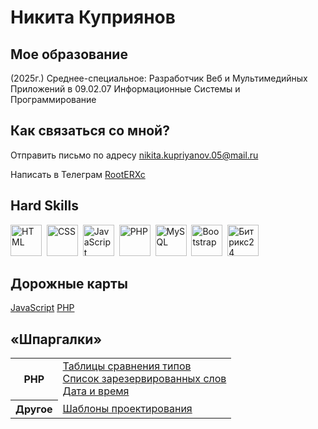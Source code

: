 <link rel="stylesheet" type='text/css' href="https://cdn.jsdelivr.net/gh/devicons/devicon@latest/devicon.min.css" />

# Никита Куприянов

## Мое образование
<div id="about-me">
  <p><span>(2025г.)</span> Среднее-специальное: Разработчик Веб и Мультимедийных Приложений в 09.02.07 Информационные Системы и Программирование</p>
</div>

## Как связаться со мной?
<div id="contacts">
  <p>
    Отправить письмо по адресу
    <a href="mailto:nikita.kupriyanov.05@mail.ru">nikita.kupriyanov.05@mail.ru</a>
  </p>
  <p>
    Написать в Телеграм
    <a href="https://t.me/RootERXc">RootERXc</a>
  </p>
</div>

## Hard Skills
<div id="technologies">
<!--   <h4>Владею</h4> -->
  <img src="https://cdn.jsdelivr.net/gh/devicons/devicon@latest/icons/html5/html5-original.svg" alt="HTML" width="50" title="HTML" />&nbsp
  <img src="https://cdn.jsdelivr.net/gh/devicons/devicon@latest/icons/css3/css3-original.svg" alt="CSS" width="50" title="CSS" />&nbsp
  <img src="https://cdn.jsdelivr.net/gh/devicons/devicon@latest/icons/javascript/javascript-original.svg" alt="JavaScript" width="50" title="JavaScript" />&nbsp
  <img src="https://cdn.jsdelivr.net/gh/devicons/devicon@latest/icons/php/php-original.svg" alt="PHP" width="50" title="PHP" />&nbsp
  <img src="https://cdn.jsdelivr.net/gh/devicons/devicon@latest/icons/mysql/mysql-original-wordmark.svg" alt="MySQL" width="50" title="MySQL" />&nbsp
  <img src="https://cdn.jsdelivr.net/gh/devicons/devicon@latest/icons/bootstrap/bootstrap-original.svg" alt="Bootstrap" width="50" title="Bootstrap"/>&nbsp
  <img src="https://www.bitrix24.ru/favicon.svg" alt="Битрикс24" width="50" title="Битрикс24" />
<!--   <a href="https://www.google.com/search?q=html5" title="HTML">
    <img src="https://cdn.jsdelivr.net/gh/devicons/devicon@latest/icons/html5/html5-original.svg" width="50" />
  </a>&nbsp
  <a href="https://www.google.com/search?q=css3" title="CSS">
    <img src="https://cdn.jsdelivr.net/gh/devicons/devicon@latest/icons/css3/css3-original.svg" width="50" />
  </a>&nbsp
  <a href="https://www.google.com/search?q=javascript" title="JavaScript">
    <img src="https://cdn.jsdelivr.net/gh/devicons/devicon@latest/icons/javascript/javascript-original.svg" width="50" />
  <a>&nbsp
  <a href="https://www.google.com/search?q=php" title="PHP">
    <img src="https://cdn.jsdelivr.net/gh/devicons/devicon@latest/icons/php/php-original.svg" width="50" />
  </a>&nbsp
  <a href="https://www.google.com/search?q=mysql" title="MySQL">
    <img src="https://cdn.jsdelivr.net/gh/devicons/devicon@latest/icons/mysql/mysql-original-wordmark.svg" width="50" />
  </a>&nbsp
  <a href="https://www.google.com/search?q=bootstrap" title="Bootstrap">
    <img src="https://cdn.jsdelivr.net/gh/devicons/devicon@latest/icons/bootstrap/bootstrap-original.svg" width="50" />
  </a>&nbsp
  <a href="https://www.google.com/search?q=Битрикс24" title="Битрикс24">
    <img src="https://www.bitrix24.ru/favicon.svg" width="50" />
  </a> -->
</div>

## Дорожные карты
<div id="progress">
  <a href="https://roadmap.sh/javascript?s=66c7252c92ec1a8a73b3c59e">JavaScript</a>
  <a href="https://roadmap.sh/php?s=66c7252c92ec1a8a73b3c59e">PHP</a>&nbsp
</div>

## «Шпаргалки»
<table>
  <tr>
    <th>
      PHP
    </th>
    <td>
      <a href="https://www.php.net/manual/ru/types.comparisons.php">
        Таблицы сравнения типов
      </a><br>
      <a href="https://www.php.net/manual/ru/reserved.php">
        Список зарезервированных слов
      </a><br>
      <a href="https://github.com/user-attachments/assets/20a44e64-5b26-4b92-8e2d-69885023f820">
        Дата и время
      </a>
    </td>
  </tr>
  <tr>
    <th>
      Другое
    </th>
    <td>
      <a href="https://habr.com/ru/articles/210288/">
        Шаблоны проектирования
      </a>
    </td>
  </tr>
</table>

<!--
**RootERXc/RootERXc** is a ✨ _special_ ✨ repository because its `README.md` (this file) appears on your GitHub profile.

Here are some ideas to get you started:

- 🔭 I’m currently working on ...
- 🌱 I’m currently learning ...
- 👯 I’m looking to collaborate on ...
- 🤔 I’m looking for help with ...
- 💬 Ask me about ...
- 📫 How to reach me: ...
- 😄 Pronouns: ...
- ⚡ Fun fact: ...
-->
